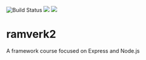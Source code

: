 ![Build Status](https://travis-ci.org/Sceluswe/ramverk2.svg?branch=master)
<a href="https://codeclimate.com/github/Sceluswe/ramverk2/maintainability"><img src="https://api.codeclimate.com/v1/badges/b8dd4f58d2abd7e8337a/maintainability" /></a>
<a href="https://codeclimate.com/github/codeclimate/codeclimate/test_coverage"><img src="https://api.codeclimate.com/v1/badges/a99a88d28ad37a79dbf6/test_coverage" /></a>
# ramverk2
A framework course focused on Express and Node.js
